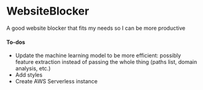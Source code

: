 # WebsiteBlocker
A good website blocker that fits my needs so I can be more productive

#### To-dos
 * Update the machine learning model to be more efficient: possibly feature extraction instead of passing the whole thing (paths list, domain analysis, etc.)
 * Add styles
 * Create AWS Serverless instance